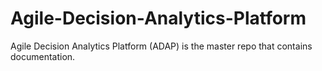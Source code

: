 # Agile-Decision-Analytics-Platform
Agile Decision Analytics Platform (ADAP) is the master repo that contains documentation.
